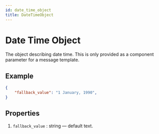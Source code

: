 ```yaml
---
id: date_time_object
title: DateTimeObject
---
```


# Date Time Object
The object describing date time. This is only provided as a component parameter for a message template.

## Example
```json
{
    "fallback_value": "1 January, 1990",
}
```

## Properties
1. `fallback_value` : string — default text.
